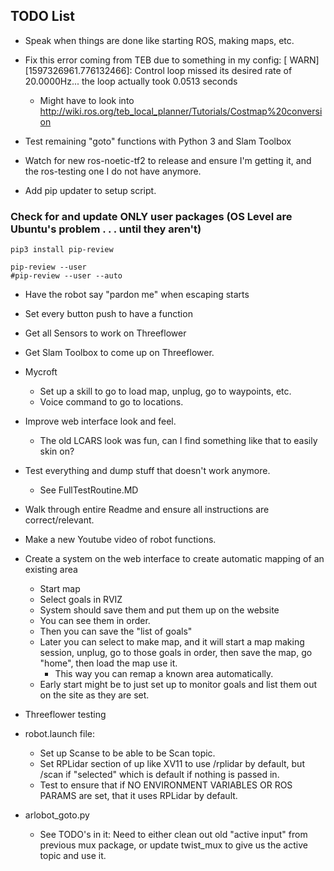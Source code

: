 ## TODO List

 - Speak when things are done like starting ROS, making maps, etc.

 - Fix this error coming from TEB due to something in my config:
    [ WARN] [1597326961.776132466]: Control loop missed its desired rate of 20.0000Hz... the loop actually took 0.0513 seconds
    - Might have to look into http://wiki.ros.org/teb_local_planner/Tutorials/Costmap%20conversion

 - Test remaining "goto" functions with Python 3 and Slam Toolbox

 - Watch for new ros-noetic-tf2 to release and ensure I'm getting it, and the ros-testing one I do not have anymore.

 - Add pip updater to setup script.
### Check for and update ONLY user packages (OS Level are Ubuntu's problem . . . until they aren't)
    pip3 install pip-review

    pip-review --user
    #pip-review --user --auto

 - Have the robot say "pardon me" when escaping starts
 
 - Set every button push to have a function
 
 - Get all Sensors to work on Threeflower
 
 - Get Slam Toolbox to come up on Threeflower.
 
 - Mycroft
   - Set up a skill to go to load map, unplug, go to waypoints, etc.
   - Voice command to go to locations.
 
 - Improve web interface look and feel.
   - The old LCARS look was fun, can I find something like that to easily skin on?
 
 - Test everything and dump stuff that doesn't work anymore.
   - See FullTestRoutine.MD
   
 - Walk through entire Readme and ensure all instructions are correct/relevant.
 
 - Make a new Youtube video of robot functions.

 - Create a system on the web interface to create automatic mapping of an existing area
    - Start map
    - Select goals in RVIZ
    - System should save them and put them up on the website
    - You can see them in order.
    - Then you can save the "list of goals"
    - Later you can select to make map, and it will start a map making session, unplug, go to those goals in order, then save the map, go "home", then load the map use it.
        - This way you can remap a known area automatically.
    - Early start might be to just set up to monitor goals and list them out on the site as they are set.

 - Threeflower testing
  - robot.launch file:
    - Set up Scanse to be able to be Scan topic.
    - Set RPLidar section of up like XV11 to use /rplidar by default, but /scan if "selected" which is default if nothing is passed in.
    - Test to ensure that if NO ENVIRONMENT VARIABLES OR ROS PARAMS are set, that it uses RPLidar by default.

 - arlobot_goto.py
    - See TODO's in it: Need to either clean out old "active input" from previous mux package, or update twist_mux to give us the active topic and use it.